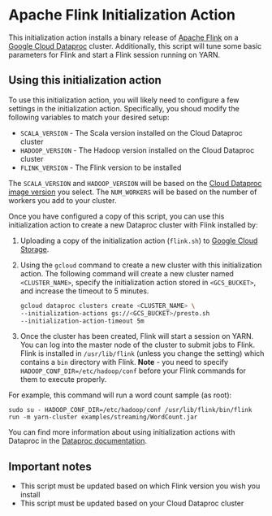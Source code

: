 # Apache Flink Initialization Action

This initialization action installs a binary release of [Apache Flink](http://flink.apache.org) on a [Google Cloud Dataproc](https://cloud.google.com/dataproc) cluster. Additionally, this script will tune some basic parameters for
Flink and start a Flink session running on YARN.

## Using this initialization action
To use this initialization action, you will likely need to configure a few settings in the initialization action. Specifically, you shoud modify the following variables to match your desired setup:

* `SCALA_VERSION` - The Scala version installed on the Cloud Dataproc cluster
* `HADOOP_VERSION` - The Hadoop version installed on the Cloud Dataproc cluster
* `FLINK_VERSION` - The Flink version to be installed

The `SCALA_VERSION` and `HADOOP_VERSION` will be based on the [Cloud Dataproc image version](https://cloud.google.com/dataproc/concepts/dataproc-versions) you select. The `NUM_WORKERS` will be based on the number of workers you add to your cluster.

Once you have configured a copy of this script, you can use this initialization action to create a new Dataproc cluster with Flink installed by:

1. Uploading a copy of the initialization action (`flink.sh`) to [Google Cloud Storage](https://cloud.google.com/storage).
1. Using the `gcloud` command to create a new cluster with this initialization action. The following command will create a new cluster named `<CLUSTER_NAME>`, specify the initialization action stored in `<GCS_BUCKET>`, and increase the timeout to 5 minutes.

    ```bash
    gcloud dataproc clusters create <CLUSTER_NAME> \
    --initialization-actions gs://<GCS_BUCKET>/presto.sh   
    --initialization-action-timeout 5m
    ```
1. Once the cluster has been created, Flink will start a session on YARN. You can log into the master node of the cluster to submit jobs to Flink. Flink is installed in `/usr/lib/flink` (unless you change the setting) which contains a `bin` directory with Flink. **Note** - you need to specify `HADOOP_CONF_DIR=/etc/hadoop/conf` before your Flink commands for them to execute properly.

For example, this command will run a word count sample (as root):

`sudo su -
HADOOP_CONF_DIR=/etc/hadoop/conf /usr/lib/flink/bin/flink run -m yarn-cluster examples/streaming/WordCount.jar`

You can find more information about using initialization actions with Dataproc in the [Dataproc documentation](https://cloud.google.com/dataproc/init-actions).

## Important notes
* This script must be updated based on which Flink version you wish you install
* This script must be updated based on your Cloud Dataproc cluster
